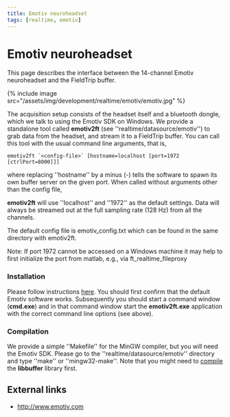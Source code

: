 ```yaml
---
title: Emotiv neuroheadset
tags: [realtime, emotiv]
---
```


# Emotiv neuroheadset

This page describes the interface between the 14-channel Emotiv neuroheadset and the FieldTrip buffer.

{% include image src="/assets/img/development/realtime/emotiv/emotiv.jpg" %}

The acquisition setup consists of the headset itself and a bluetooth dongle, which we talk to using the Emotiv SDK on Windows. We provide a standalone
tool called **emotiv2ft** (see ''realtime/datasource/emotiv'') to grab data from the headset, and stream it to a FieldTrip buffer.
You can call this tool with the usual command line arguments, that is,

    emotiv2ft `<config-file>` [hostname=localhost [port=1972 [ctrlPort=8000]]]

where replacing ''hostname'' by a minus (-) tells the software to spawn its own buffer server on the given port. When called without arguments other than the config file,

**emotiv2ft** will use ''localhost'' and ''1972'' as the default settings. Data will always be streamed out at the full sampling rate (128 Hz)
from all the channels.

The default config file is emotiv_config.txt which can be found in the same directory with emotiv2ft.

Note: If port 1972 cannot be accessed on a Windows machine it may help to first initialize the port from matlab, e.g., via ft_realtime_fileproxy

### Installation

Please follow instructions [here](https://emotiv.com/quickstart-guides/QuickStartGuide2014.pdf). You should first confirm that the default Emotiv software works. Subsequently you should start a command window (**cmd.exe**) and in that command window start the **emotiv2ft.exe** application with the correct command line options (see above).

### Compilation

We provide a simple ''Makefile'' for the MinGW compiler, but you will need the Emotiv SDK.
Please go to the ''realtime/datasource/emotiv'' directory and type ''make'' or ''mingw32-make''.
Note that you might need to [compile](/development/realtime/buffer) the **libbuffer** library first.

## External links

- http://www.emotiv.com
